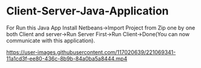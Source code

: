 # Client-Server-Java-Application
For Run this Java App
Install Netbeans->Import Project from Zip one by one both Client and server->Run Server First->Run Client->Done(You can now communicate with this application).




https://user-images.githubusercontent.com/117020639/221069341-11a1cd3f-ee80-436c-8b9b-84a0ba5a8444.mp4

